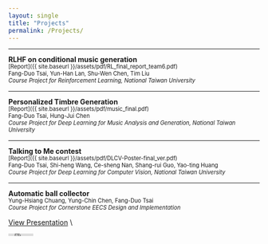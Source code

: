 ```yaml
---
layout: single
title: "Projects"
permalink: /Projects/
---
```

---
<span style="font-size: 1.0em; font-weight: bold; line-height: 1.0;">RLHF on conditional music generation
</span> \
<span style="font-size: 0.8em;">
[Report]({{ site.baseurl }}/assets/pdf/RL_final_report_team6.pdf)
</span> \
<span style="font-size: 0.8em;">
Fang-Duo Tsai, Yun-Han Lan, Shu-Wen Chen, Tim Liu 
</span> \
<span style="font-size: 0.8em; font-style: italic;">
Course Project for Reinforcement Learning, National Taiwan University
</span> 

---

<span style="font-size: 1.0em; font-weight: bold; line-height: 1.0;">Personalized Timbre Generation
</span> \
<span style="font-size: 0.8em;">
[Report]({{ site.baseurl }}/assets/pdf/music_final.pdf)
</span> \
<span style="font-size: 0.8em;">
Fang-Duo Tsai, Hung-Jui Chen
</span> \
<span style="font-size: 0.8em; font-style: italic;">
Course Project for Deep Learning for Music Analysis and Generation, National Taiwan University
</span> 

---

<span style="font-size: 1.0em; font-weight: bold; line-height: 1.0;">Talking to Me contest
</span> \
<span style="font-size: 0.8em;">
[Report]({{ site.baseurl }}/assets/pdf/DLCV-Poster-final_ver.pdf)
</span> \
<span style="font-size: 0.8em;">
Fang-Duo Tsai, Shi-heng Wang, Ce-sheng Nan, Shang-rui Guo, Yao-ting Huang
</span> \
<span style="font-size: 0.8em; font-style: italic;">
Course Project for Deep Learning for Computer Vision, National Taiwan University
</span> 

---

<span style="font-size: 1.0em; font-weight: bold; line-height: 1.0;">Automatic ball collector
</span> \
<span style="font-size: 0.8em;">
Yung-Hsiang Chuang, Yung-Chin Chen, Fang-Duo Tsai
</span> \
<span style="font-size: 0.8em; font-style: italic;">
Course Project for Cornerstone EECS Design and Implementation
</span> \
<span style="font-size: 0.8em;">
<!-- Google Slides Presentation -->
[View Presentation](https://docs.google.com/presentation/d/1XSOm29KOJRqs1FofFNtJ3JlwRnmdqBmTM3Gp5RpPIKo/edit?usp=sharing)
</span> \
<!-- YouTube Video -->
<iframe width="10%" height="5" src="https://www.youtube.com/embed/E3fbKzJhypY" frameborder="0" allow="accelerometer; autoplay; clipboard-write; encrypted-media; gyroscope; picture-in-picture" allowfullscreen></iframe>

